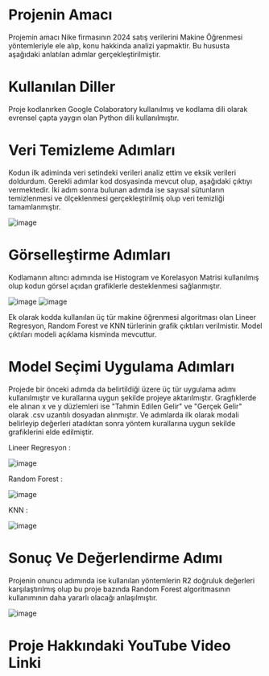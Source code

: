 # Projenin Amacı 
Projemin amacı Nike firmasının 2024 satış verilerini Makine Öğrenmesi yöntemleriyle ele alıp, konu hakkinda analizi yapmaktir. Bu hususta aşağıdaki anlatılan adımlar gerçekleştirilmiştir.

# Kullanılan Diller
Proje kodlanırken Google Colaboratory kullanılmış ve kodlama dili olarak evrensel çapta yaygın olan Python dili kullanılmıştır. 

# Veri Temizleme Adımları
Kodun ilk adiminda veri setindeki verileri analiz ettim ve eksik verileri doldurdum. Gerekli adımlar kod dosyasinda mevcut olup, aşağıdaki çıktıyı vermektedir. İki adım sonra bulunan adımda ise sayısal sütunların temizlenmesi ve ölçeklenmesi gerçekleştirilmiş olup veri temizliği tamamlanmıştır.

![image](https://github.com/user-attachments/assets/bba8f4ec-9401-4b3c-8387-63a3763c0a80)

# Görselleştirme Adımları 
Kodlamanın altıncı adımında ise Histogram ve Korelasyon Matrisi kullanılmış olup kodun görsel açıdan grafiklerle desteklenmesi sağlanmıştır.

![image](https://github.com/user-attachments/assets/29678363-fb0c-4ab6-8c10-d775447dabbb)
![image](https://github.com/user-attachments/assets/8a10b0dc-fa59-44a7-8677-7c7576ec039a)

Ek olarak kodda kullanılan üç tür makine öğrenmesi algoritması olan Lineer Regresyon, Random Forest ve KNN türlerinin grafik çıktıları verilmistir. Model çıktıları modeli açıklama kisminda mevcuttur.

# Model Seçimi Uygulama Adımları 
Projede bir önceki adımda da belirtildiği üzere üç tür uygulama adımı kullanılmıştır ve kurallarına uygun şekilde projeye aktarılmıştır. Gragfıklerde ele alınan x ve y düzlemleri ise "Tahmin Edilen Gelir" ve "Gerçek Gelir" olarak .csv uzantılı dosyadan alınmıştır. Ve adımlarda ilk olarak modali belirleyip değerleri atadıktan sonra yöntem kurallarına uygun sekilde grafiklerini elde edilmiştir.

Lineer Regresyon : 

![image](https://github.com/user-attachments/assets/10e8215d-9c55-4289-894a-f58fbd88f349)

Random Forest : 

![image](https://github.com/user-attachments/assets/7843958f-8ce7-4533-97c1-d98d37987496)

KNN : 

![image](https://github.com/user-attachments/assets/637b8ebe-016a-4e68-b2c0-086112d0376e)

# Sonuç Ve Değerlendirme Adımı  
Projenin onuncu adımında ise kullanılan yöntemlerin R2 doğruluk değerleri karşılaştırılmış olup bu proje bazında Random Forest algoritmasının kullanımının daha yararlı olacağı anlaşılmıştır.

![image](https://github.com/user-attachments/assets/3f99cd14-f8af-4902-996d-ed34f8b926c9)

# Proje Hakkındaki YouTube Video Linki

